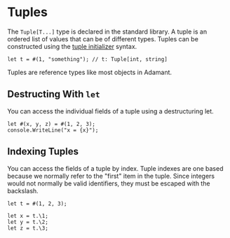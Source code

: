 # Tuples

The `Tuple[T...]` type is declared in the standard library. A tuple is an ordered list of values that can be of different types. Tuples can be constructed using the [tuple initializer](composite-initializers.md) syntax.

```adamant
let t = #(1, "something"); // t: Tuple[int, string]
```

Tuples are reference types like most objects in Adamant.

## Destructing With `let`

You can access the individual fields of a tuple using a destructuring let.

```adamant
let #(x, y, z) = #(1, 2, 3);
console.WriteLine("x = {x}");
```

## Indexing Tuples

You can access the fields of a tuple by index. Tuple indexes are one based because we normally refer to the "first" item in the tuple. Since integers would not normally be valid identifiers, they must be escaped with the backslash.

```adamant
let t = #(1, 2, 3);

let x = t.\1;
let y = t.\2;
let z = t.\3;
```
